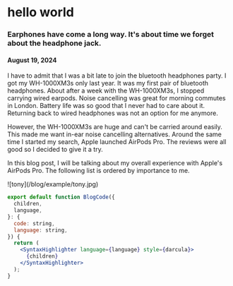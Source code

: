 # hello world

### Earphones have come a long way. It's about time we forget about the headphone jack.

#### August 19, 2024

I have to admit that I was a bit late to join the bluetooth headphones party. I got my WH-1000XM3s only last year. It was my first pair of bluetooth headphones. About after a week with the WH-1000XM3s, I stopped carrying wired earpods. Noise cancelling was great for morning commutes in London. Battery life was so good that I never had to care about it. Returning back to wired headphones was not an option for me anymore.

However, the WH-1000XM3s are huge and can't be carried around easily. This made me want in-ear noise cancelling alternatives. Around the same time I started my search, Apple launched AirPods Pro. The reviews were all good so I decided to give it a try.

In this blog post, I will be talking about my overall experience with Apple's AirPods Pro. The following list is ordered by importance to me.

<BlogImage image='tony.jpg' folder="example" subTitle="Tony Tony Chopper, doctor of the straw hat pirates" reference="https://www.google.com"/>
![tony](/blog/example/tony.jpg)
<!-- <BlogCode language="jsx" file="components/code.tsx"> -->

```jsx file="components/code"
export default function BlogCode({
  children,
  language,
}: {
  code: string,
  language: string,
}) {
  return (
    <SyntaxHighlighter language={language} style={darcula}>
      {children}
    </SyntaxHighlighter>
  );
}
```

<!-- </BlogCode> -->

<BlogVideo folder="example" video="1MinTimer.mp4"
subTitle="1 min timer"
reference="link"
/>
